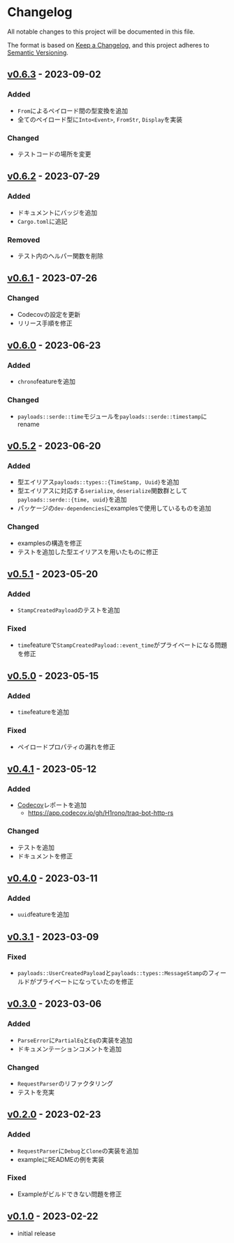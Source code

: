 # Changelog

All notable changes to this project will be documented in this file.

The format is based on [Keep a Changelog],
and this project adheres to [Semantic Versioning].

## [v0.6.3] - 2023-09-02

### Added

- `From`によるペイロード間の型変換を追加
- 全てのペイロード型に`Into<Event>`, `FromStr`, `Display`を実装

### Changed

- テストコードの場所を変更

## [v0.6.2] - 2023-07-29

### Added

- ドキュメントにバッジを追加
- `Cargo.toml`に追記

### Removed

- テスト内のヘルパー関数を削除

## [v0.6.1] - 2023-07-26

### Changed

- Codecovの設定を更新
- リリース手順を修正

## [v0.6.0] - 2023-06-23

### Added

- `chrono`featureを追加

### Changed

- `payloads::serde::time`モジュールを`payloads::serde::timestamp`にrename

## [v0.5.2] - 2023-06-20

### Added

- 型エイリアス`payloads::types::{TimeStamp, Uuid}`を追加
- 型エイリアスに対応する`serialize`, `deserialize`関数群として`payloads::serde::{time, uuid}`を追加
- パッケージの`dev-dependencies`にexamplesで使用しているものを追加

### Changed

- examplesの構造を修正
- テストを追加した型エイリアスを用いたものに修正

## [v0.5.1] - 2023-05-20

### Added

- `StampCreatedPayload`のテストを追加

### Fixed

- `time`featureで`StampCreatedPayload::event_time`がプライベートになる問題を修正

## [v0.5.0] - 2023-05-15

### Added

- `time`featureを追加

### Fixed

- ペイロードプロパティの漏れを修正

## [v0.4.1] - 2023-05-12

### Added

- [Codecov](https://codecov.io)レポートを追加
    - https://app.codecov.io/gh/H1rono/traq-bot-http-rs

### Changed

- テストを追加
- ドキュメントを修正

## [v0.4.0] - 2023-03-11

### Added

- `uuid`featureを追加

## [v0.3.1] - 2023-03-09

### Fixed

- `payloads::UserCreatedPayload`と`payloads::types::MessageStamp`のフィールドがプライベートになっていたのを修正

## [v0.3.0] - 2023-03-06

### Added

- `ParseError`に`PartialEq`と`Eq`の実装を追加
- ドキュメンテーションコメントを追加

### Changed

- `RequestParser`のリファクタリング
- テストを充実

## [v0.2.0] - 2023-02-23

### Added

- `RequestParser`に`Debug`と`Clone`の実装を追加
- exampleにREADMEの例を実装

### Fixed

- Exampleがビルドできない問題を修正

## [v0.1.0] - 2023-02-22

- initial release

<!-- Links -->
[keep a changelog]: https://keepachangelog.com/en/1.0.0/
[semantic versioning]: https://semver.org/spec/v2.0.0.html

<!-- Versions -->
[v0.6.3]: https://github.com/H1rono/traq-bot-http-rs/compare/v0.6.2..v0.6.3
[v0.6.2]: https://github.com/H1rono/traq-bot-http-rs/compare/v0.6.1..v0.6.2
[v0.6.1]: https://github.com/H1rono/traq-bot-http-rs/compare/v0.6.0..v0.6.1
[v0.6.0]: https://github.com/H1rono/traq-bot-http-rs/compare/v0.5.2..v0.6.0
[v0.5.2]: https://github.com/H1rono/traq-bot-http-rs/compare/v0.5.1..v0.5.2
[v0.5.1]: https://github.com/H1rono/traq-bot-http-rs/compare/v0.5.0..v0.5.1
[v0.5.0]: https://github.com/H1rono/traq-bot-http-rs/compare/v0.4.1..v0.5.0
[v0.4.1]: https://github.com/H1rono/traq-bot-http-rs/compare/v0.4.0..v0.4.1
[v0.4.0]: https://github.com/H1rono/traq-bot-http-rs/compare/v0.3.1..v0.4.0
[v0.3.1]: https://github.com/H1rono/traq-bot-http-rs/compare/v0.3.0..v0.3.1
[v0.3.0]: https://github.com/H1rono/traq-bot-http-rs/compare/v0.2.0..v0.3.0
[v0.2.0]: https://github.com/H1rono/traq-bot-http-rs/compare/v0.1.0..v0.2.0
[v0.1.0]: https://github.com/H1rono/traq-bot-http-rs/releases/tag/v0.0.1
